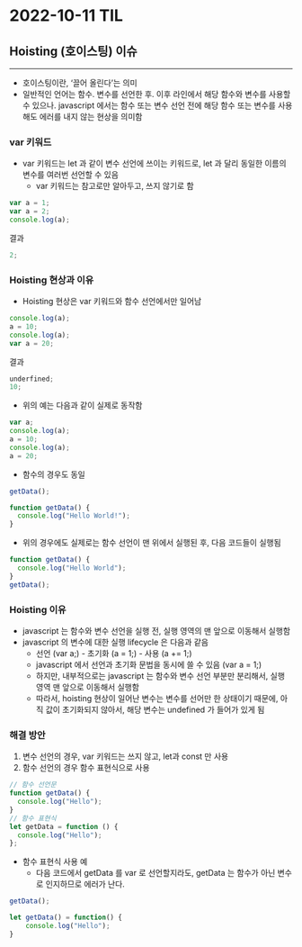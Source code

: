 # 2022-10-11 TIL

## Hoisting (호이스팅) 이슈

---

- 호이스팅이란, ‘끌어 올린다’는 의미
- 일반적인 언어는 함수. 변수를 선언한 후. 이후 라인에서 해당 함수와 변수를 사용할 수 있으나. javascript 에서는 함수 또는 변수 선언 전에 해당 함수 또는 변수를 사용해도 에러를 내지 않는 현상을 의미함

### var 키워드

- var 키워드는 let 과 같이 변수 선언에 쓰이는 키워드로, let 과 달리 동일한 이름의 변수를 여러번 선언할 수 있음
  - var 키워드는 참고로만 알아두고, 쓰지 않기로 함

```jsx
var a = 1;
var a = 2;
console.log(a);
```

결과

```jsx
2;
```

### Hoisting 현상과 이유

- Hoisting 현상은 var 키워드와 함수 선언에서만 일어남

```jsx
console.log(a);
a = 10;
console.log(a);
var a = 20;
```

결과

```jsx
underfined;
10;
```

- 위의 예는 다음과 같이 실제로 동작함

```jsx
var a;
console.log(a);
a = 10;
console.log(a);
a = 20;
```

- 함수의 경우도 동일

```jsx
getData();

function getData() {
  console.log("Hello World!");
}
```

- 위의 경우에도 실제로는 함수 선언이 맨 위에서 실행된 후, 다음 코드들이 실행됨

```jsx
function getData() {
  console.log("Hello World");
}
getData();
```

### Hoisting 이유

- javascript 는 함수와 변수 선언을 실행 전, 실행 영역의 맨 앞으로 이동해서 실행함
- javascript 의 변수에 대한 실행 lifecycle 은 다음과 같음
  - 선언 (var a;) - 초기화 (a = 1;) - 사용 (a += 1;)
  - javascript 에서 선언과 초기화 문법을 동시에 쓸 수 있음 (var a = 1;)
  - 하지만, 내부적으로는 javascript 는 함수와 변수 선언 부분만 분리해서, 실행 영역 맨 앞으로 이동해서 실행함
  - 따라서, hoisting 현상이 일어난 변수는 변수를 선어만 한 상태이기 때문에, 아직 값이 초기화되지 않아서, 해당 변수는 undefined 가 들어가 있게 됨

### 해결 방안

1. 변수 선언의 경우, var 키워드는 쓰지 않고, let과 const 만 사용
2. 함수 선언의 경우 함수 표현식으로 사용

```jsx
// 함수 선언문
function getData() {
  console.log("Hello");
}
// 함수 표현식
let getData = function () {
  console.log("Hello");
};
```

- 함수 표현식 사용 예
  - 다음 코드에서 getData 를 var 로 선언할지라도, getData 는 함수가 아닌 변수로 인지하므로 에러가 난다.

```jsx
getData();

let getData() = function() {
	console.log("Hello");
}
```
